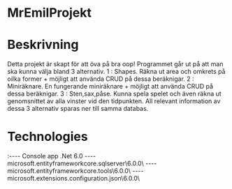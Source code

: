 # MrEmilProjekt
# Beskrivning  
Detta projekt är skapt för att öva på bra oop! Programmet går ut på att man ska kunna välja bland 3 alternativ.
1 : Shapes. Räkna ut area och omkrets på oilka former + möjligt att använda CRUD på dessa beräknigar.
2 : Miniräknare. En fungerande miniräknare + möjligt att använda CRUD på dessa beräknigar.
3 : Sten,sax,påse. Kunna spela spelet och även räkna ut genomsnittet av alla vinster vid den tidpunkten.
All relevant information av dessa 3 alternativ sparas ner till samma databas.

# Technologies
:---- Console app .Net 6.0 ---- microsoft.entityframeworkcore.sqlserver\6.0.0\ ---- 
microsoft.entityframeworkcore.tools\6.0.0\ ---- microsoft.extensions.configuration.json\6.0.0\


